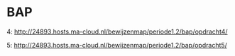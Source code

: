 # BAP
4:
http://24893.hosts.ma-cloud.nl/bewijzenmap/periode1.2/bap/opdracht4/

5:
http://24893.hosts.ma-cloud.nl/bewijzenmap/periode1.2/bap/opdracht5/
